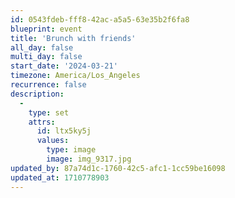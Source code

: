 ```yaml
---
id: 0543fdeb-fff8-42ac-a5a5-63e35b2f6fa8
blueprint: event
title: 'Brunch with friends'
all_day: false
multi_day: false
start_date: '2024-03-21'
timezone: America/Los_Angeles
recurrence: false
description:
  -
    type: set
    attrs:
      id: ltx5ky5j
      values:
        type: image
        image: img_9317.jpg
updated_by: 87a74d1c-1760-42c5-afc1-1cc59be16098
updated_at: 1710778903
---
```

